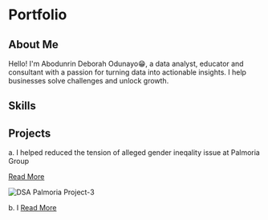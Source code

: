 # Portfolio
<!--Section 1: Introduce your self-->
## About Me

Hello! I'm Abodunrin Deborah Odunayo😁, a data analyst, educator and consultant with a passion for turning data into actionable insights. I help businesses solve challenges and unlock growth.

<!--Mention your top/relevant skills here- core and soft skills-->
## Skills

## Projects
a. I helped reduced the tension of alleged gender ineqality issue at Palmoria Group

[Read More](https://github.com/Empress-1stlady/Palmoria-Gender-Analysis)

![DSA Palmoria Project-3](https://github.com/user-attachments/assets/b1e0c007-a5a1-4e8a-bc12-248fa518bf27)

b. I 
[Read More](https://github.com/Empress-1stlady/Kultra-Mega-Stores-Inventory)
